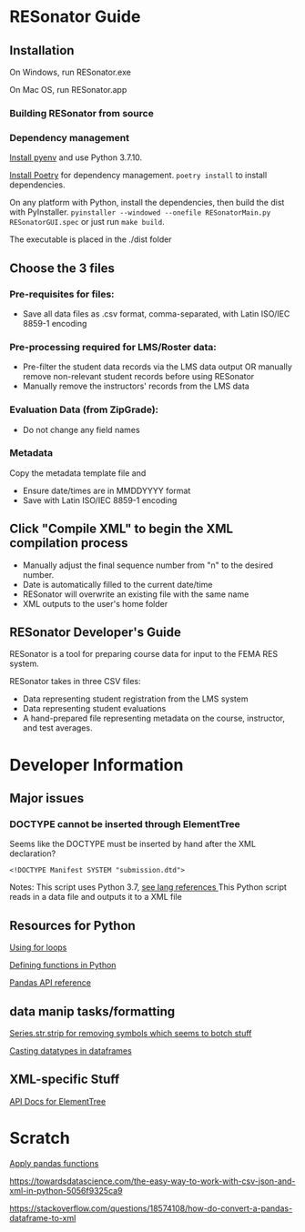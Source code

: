 # RESonator Guide

## Installation

On Windows, run RESonator.exe

On Mac OS, run RESonator.app

### Building RESonator from source

### Dependency management

[Install pyenv](https://github.com/pyenv/pyenv) and use Python 3.7.10.

[Install Poetry](https://python-poetry.org/docs/basic-usage/#project-setup) for
dependency management. `poetry install` to install dependencies.

On any platform with Python, install the dependencies, then build the dist with
PyInstaller. `pyinstaller --windowed --onefile RESonatorMain.py RESonatorGUI.spec` or just run `make build`.

The executable is placed in the ./dist folder

## Choose the 3 files

### Pre-requisites for files:

- Save all data files as .csv format, comma-separated, with Latin ISO/IEC 8859-1
  encoding

### Pre-processing required for LMS/Roster data:

- Pre-filter the student data records via the LMS data output OR manually remove
  non-relevant student records before using RESonator
- Manually remove the instructors' records from the LMS data

### Evaluation Data (from ZipGrade):

- Do not change any field names

### Metadata

Copy the metadata template file and

- Ensure date/times are in MMDDYYYY format
- Save with Latin ISO/IEC 8859-1 encoding

## Click "Compile XML" to begin the XML compilation process

- Manually adjust the final sequence number from "n" to the desired number.
- Date is automatically filled to the current date/time
- RESonator will overwrite an existing file with the same name
- XML outputs to the user's home folder

## RESonator Developer's Guide

RESonator is a tool for preparing course data for input to the FEMA RES system.

RESonator takes in three CSV files:

- Data representing student registration from the LMS system
- Data representing student evaluations
- A hand-prepared file representing metadata on the course, instructor, and test
  averages.

# Developer Information

## Major issues

### DOCTYPE cannot be inserted through ElementTree

Seems like the DOCTYPE must be inserted by hand after the XML declaration?

`<!DOCTYPE Manifest SYSTEM "submission.dtd">`

Notes: This script uses Python 3.7,
[see lang references ](https://docs.python.org/3/) This Python script reads in a
data file and outputs it to a XML file

## Resources for Python

[Using for loops](https://docs.python.org/3/reference/compound_stmts.html#the-for-statement)

[Defining functions in Python](https://docs.python.org/3/reference/compound_stmts.html#function-definitions)

[Pandas API reference](https://pandas.pydata.org/pandas-docs/stable/reference/index.html)

## data manip tasks/formatting

[Series.str.strip for removing symbols which seems to botch stuff](https://pandas.pydata.org/pandas-docs/stable/reference/api/pandas.Series.str.strip.html)

[Casting datatypes in dataframes](https://stackoverflow.com/questions/37697934/how-to-remove-symbol-for-particular-column-in-dataframeusing-python-pandas)

## XML-specific Stuff

[API Docs for ElementTree](https://docs.python.org/3/library/xml.etree.elementtree.html)

# Scratch

[Apply pandas functions](https://realpython.com/fast-flexible-pandas/#pandas-apply)

https://towardsdatascience.com/the-easy-way-to-work-with-csv-json-and-xml-in-python-5056f9325ca9

https://stackoverflow.com/questions/18574108/how-do-convert-a-pandas-dataframe-to-xml
